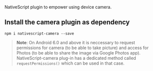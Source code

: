 NativeScript plugin to empower using device camera.

## Install the camera plugin as dependency

`npm i nativescript-camera --save`

> **Note**: On Android 6.0 and above it is neccessary to request permissions for camera (to be able to take picture) and access for Photos (to be able to share the image via Google Photos app).
NativeScript-camera plug-in has a dedicated method called `requestPermissions()` which can be used in that case.
